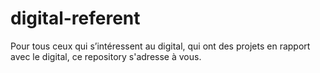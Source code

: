 # digital-referent
Pour tous ceux qui s’intéressent au digital, qui ont des projets en rapport avec le digital, ce repository s'adresse à vous.
